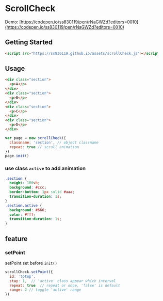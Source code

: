 # ScrollCheck
Demo: [https://codepen.io/ss830119/pen/rNaGWZd?editors=0010](https://codepen.io/ss830119/pen/rNaGWZd?editors=0010)

## Getting Started
```html
<script src="https://ss830119.github.io/assets/scrollCheck.js"></script>
```

## Usage

```html
<div class="section">
  <p>A</p>
</div>
<div class="section">
  <p>B</p>
</div>
<div class="section">
  <p>C</p>
</div>
<div class="section">
  <p>D</p>
</div>
```
```js
var page = new scrollCheck({
  classname: 'section', // object classname
  repeat: true // scroll animation
})
page.init()
```
### use class `active` to add animation
```css
.section {
  height: 100vh;
  background: #ccc;
  border-bottom: 1px solid #aaa;
  transition-duration: 1s;
}
.section.active {
  background: #666;
  color: #fff;
  transition-duration: 1s;
}
```

## feature
### setPoint
setPoint set before `init()`
```js
scrollCheck.setPoint({
  id: 'totop',
  stay: 1,  // 'active' class appear which interval
  repeat: true  // repeat or once, 'false' is default
  range: 2 // toggle 'active' range
})
```